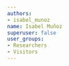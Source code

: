 ```yaml
---
authors:
- isabel_munoz
name: Isabel Muñoz
superuser: false
user_groups:
- Researchers
- Visitors
---
```


